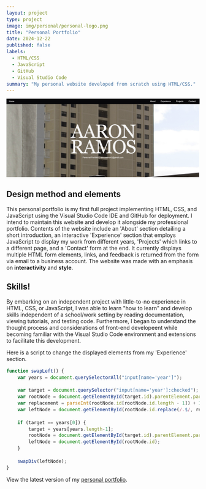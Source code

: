 ```yaml
---
layout: project
type: project
image: img/personal/personal-logo.png
title: "Personal Portfolio"
date: 2024-12-22
published: false
labels:
  - HTML/CSS
  - JavaScript
  - GitHub
  - Visual Studio Code
summary: "My personal website developed from scratch using HTML/CSS."
---
```


<img class="img-fluid pb-5" src="../img/personal/personal-home.png">

## Design method and elements
This personal portfolio is my first full project implementing HTML, CSS, and JavaScript using the Visual Studio Code IDE and GitHub for deployment. I intend to maintain this website and develop it alongside my professional portfolio. Contents of the website include an 'About' section detailing a short introduction, an interactive 'Experience' section that employs JavaScript to display my work from different years, 'Projects' which links to a different page, and a 'Contact' form at the end. It currently displays multiple HTML form elements, links, and feedback is returned from the form via email to a business account. The website was made with an emphasis on **interactivity** and **style**.

## Skills!
By embarking on an independent project with little-to-no experience in HTML, CSS, or JavaScript, I was able to learn "how to learn" and develop skills independent of a school/work setting by reading documentation, viewing tutorials, and testing code. Furthermore, I began to understand the thought process and considerations of front-end developeent while becoming familiar with the Visual Studio Code environment and extensions to facilitate this development.

Here is a script to change the displayed elements from my 'Experience' section.

```javascript
function swapLeft() {
    var years = document.querySelectorAll("input[name='year']");

    var target = document.querySelector("input[name='year']:checked");
    var rootNode = document.getElementById(target.id).parentElement.parentElement;
    var replacement = parseInt(rootNode.id[rootNode.id.length - 1]) + 1
    var leftNode = document.getElementById(rootNode.id.replace(/.$/, replacement));

    if (target == years[0]) {
        target = years[years.length-1];
        rootNode = document.getElementById(target.id).parentElement.parentElement;
        leftNode = document.getElementById(rootNode.id);
    }

    swapDiv(leftNode);
}
```

View the latest version of my [personal portfolio](https://aar0m.github.io/personal/).